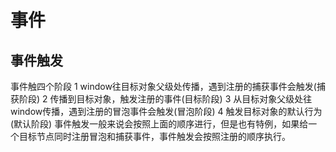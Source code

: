 # 事件 #
## 事件触发 ##
事件触四个阶段
1 window往目标对象父级处传播，遇到注册的捕获事件会触发(捕获阶段)
2 传播到目标对象，触发注册的事件(目标阶段)
3 从目标对象父级处往window传播，遇到注册的冒泡事件会触发(冒泡阶段)
4 触发目标对象的默认行为(默认阶段)
事件触发一般来说会按照上面的顺序进行，但是也有特例，如果给一个目标节点同时注册冒泡和捕获事件，事件触发会按照注册的顺序执行。
